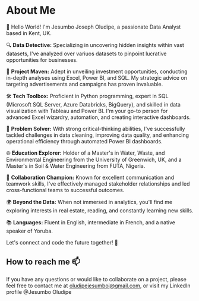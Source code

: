 # About Me

👋 Hello World! I'm Jesumbo Joseph Oludipe, a passionate Data Analyst based in Kent, UK.

🔍 **Data Detective:** Specializing in uncovering hidden insights within vast datasets, I've analyzed over variuos datasets to pinpoint lucrative opportunities for businesses.

🚀 **Project Maven:** Adept in unveiling investment opportunities, conducting in-depth analyses using Excel, Power BI, and SQL. My strategic advice on targeting advertisements and campaigns has proven invaluable.

🛠️ **Tech Toolbox:** Proficient in Python programming, expert in SQL (Microsoft SQL Server, Azure Databricks, BigQuery), and skilled in data visualization with Tableau and Power BI. I'm your go-to person for advanced Excel wizardry, automation, and creating interactive dashboards.

🔧 **Problem Solver:** With strong critical-thinking abilities, I've successfully tackled challenges in data cleaning, improving data quality, and enhancing operational efficiency through automated Power BI dashboards.

🌐 **Education Explorer:** Holder of a Master's in Water, Waste, and Environmental Engineering from the University of Greenwich, UK, and a Master's in Soil & Water Engineering from FUTA, Nigeria.

🤝 **Collaboration Champion:** Known for excellent communication and teamwork skills, I've effectively managed stakeholder relationships and led cross-functional teams to successful outcomes.

🌍 **Beyond the Data:** When not immersed in analytics, you'll find me exploring interests in real estate, reading, and constantly learning new skills.

📚 **Languages:** Fluent in English, intermediate in French, and a native speaker of Yoruba.

Let's connect and code the future together! 🚀


## How to reach me 📫

If you have any questions or would like to collaborate on a project, please feel free to contact me at oludipejesumboj@gmail.com, or visit my LinkedIn profile @Jesumbo Oludipe


<!---
JesumboOludipe/JesumboOludipe is a ✨ special ✨ repository because its `README.md` (this file) appears on your GitHub profile.
You can click the Preview link to take a look at your changes.
--->
